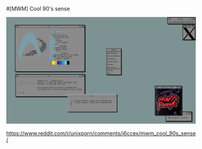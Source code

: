 #[MWM] Cool 90's sense

![alt text](https://github.com/AlexisMtzGasca/mwm-arch-alexis/blob/main/screenshot.png?raw=true)

https://www.reddit.com/r/unixporn/comments/j6ccex/mwm_cool_90s_sense/
